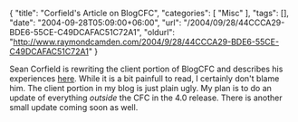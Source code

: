 {
	"title": "Corfield's Article on BlogCFC",
	"categories": [
		"Misc"
	],
	"tags": [],
	"date": "2004-09-28T05:09:00+06:00",
	"url": "/2004/09/28/44CCCA29-BDE6-55CE-C49DCAFAC51C72A1",
	"oldurl": "http://www.raymondcamden.com/2004/9/28/44CCCA29-BDE6-55CE-C49DCAFAC51C72A1"
}

Sean Corfield is rewriting the client portion of BlogCFC and describes his experiences <a href="http://www.corfield.org/index.cfm?event=fusebox.blogcfc">here</a>. While it is a bit painfull to read, I certainly don't blame him. The client portion in my blog is just plain ugly. My plan is to do an update of everything <i>outside</i> the CFC in the 4.0 release. There is another small update coming soon as well.